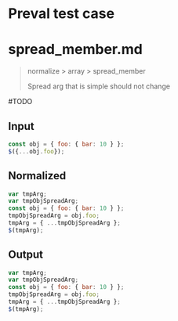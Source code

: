 # Preval test case

# spread_member.md

> normalize > array > spread_member
>
> Spread arg that is simple should not change

#TODO

## Input

`````js filename=intro
const obj = { foo: { bar: 10 } };
$({...obj.foo});
`````

## Normalized

`````js filename=intro
var tmpArg;
var tmpObjSpreadArg;
const obj = { foo: { bar: 10 } };
tmpObjSpreadArg = obj.foo;
tmpArg = { ...tmpObjSpreadArg };
$(tmpArg);
`````

## Output

`````js filename=intro
var tmpArg;
var tmpObjSpreadArg;
const obj = { foo: { bar: 10 } };
tmpObjSpreadArg = obj.foo;
tmpArg = { ...tmpObjSpreadArg };
$(tmpArg);
`````
